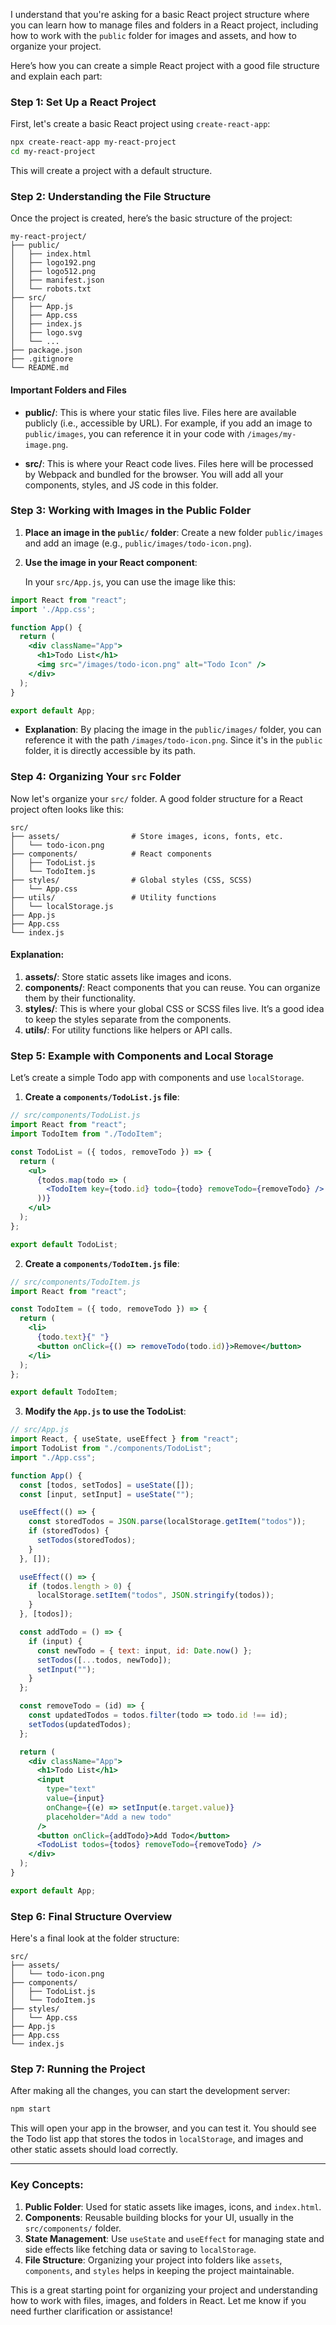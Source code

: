 I understand that you're asking for a basic React project structure where you can learn how to manage files and folders in a React project, including how to work with the `public` folder for images and assets, and how to organize your project.

Here’s how you can create a simple React project with a good file structure and explain each part:

### Step 1: Set Up a React Project

First, let's create a basic React project using `create-react-app`:

```bash
npx create-react-app my-react-project
cd my-react-project
```

This will create a project with a default structure.

### Step 2: Understanding the File Structure

Once the project is created, here’s the basic structure of the project:

```
my-react-project/
├── public/
│   ├── index.html
│   ├── logo192.png
│   ├── logo512.png
│   ├── manifest.json
│   └── robots.txt
├── src/
│   ├── App.js
│   ├── App.css
│   ├── index.js
│   ├── logo.svg
│   └── ...
├── package.json
├── .gitignore
└── README.md
```

#### **Important Folders and Files**

- **public/**: This is where your static files live. Files here are available publicly (i.e., accessible by URL). For example, if you add an image to `public/images`, you can reference it in your code with `/images/my-image.png`.

- **src/**: This is where your React code lives. Files here will be processed by Webpack and bundled for the browser. You will add all your components, styles, and JS code in this folder.

### Step 3: Working with Images in the Public Folder

1. **Place an image in the `public/` folder**: Create a new folder `public/images` and add an image (e.g., `public/images/todo-icon.png`).

2. **Use the image in your React component**:
   
   In your `src/App.js`, you can use the image like this:

```jsx
import React from "react";
import './App.css';

function App() {
  return (
    <div className="App">
      <h1>Todo List</h1>
      <img src="/images/todo-icon.png" alt="Todo Icon" />
    </div>
  );
}

export default App;
```

- **Explanation**: By placing the image in the `public/images/` folder, you can reference it with the path `/images/todo-icon.png`. Since it's in the `public` folder, it is directly accessible by its path.

### Step 4: Organizing Your `src` Folder

Now let's organize your `src/` folder. A good folder structure for a React project often looks like this:

```
src/
├── assets/                # Store images, icons, fonts, etc.
│   └── todo-icon.png
├── components/            # React components
│   ├── TodoList.js
│   └── TodoItem.js
├── styles/                # Global styles (CSS, SCSS)
│   └── App.css
├── utils/                 # Utility functions
│   └── localStorage.js
├── App.js
├── App.css
└── index.js
```

#### Explanation:
1. **assets/**: Store static assets like images and icons.
2. **components/**: React components that you can reuse. You can organize them by their functionality.
3. **styles/**: This is where your global CSS or SCSS files live. It’s a good idea to keep the styles separate from the components.
4. **utils/**: For utility functions like helpers or API calls.

### Step 5: Example with Components and Local Storage

Let’s create a simple Todo app with components and use `localStorage`.

1. **Create a `components/TodoList.js` file**:

```jsx
// src/components/TodoList.js
import React from "react";
import TodoItem from "./TodoItem";

const TodoList = ({ todos, removeTodo }) => {
  return (
    <ul>
      {todos.map(todo => (
        <TodoItem key={todo.id} todo={todo} removeTodo={removeTodo} />
      ))}
    </ul>
  );
};

export default TodoList;
```

2. **Create a `components/TodoItem.js` file**:

```jsx
// src/components/TodoItem.js
import React from "react";

const TodoItem = ({ todo, removeTodo }) => {
  return (
    <li>
      {todo.text}{" "}
      <button onClick={() => removeTodo(todo.id)}>Remove</button>
    </li>
  );
};

export default TodoItem;
```

3. **Modify the `App.js` to use the TodoList**:

```jsx
// src/App.js
import React, { useState, useEffect } from "react";
import TodoList from "./components/TodoList";
import "./App.css";

function App() {
  const [todos, setTodos] = useState([]);
  const [input, setInput] = useState("");

  useEffect(() => {
    const storedTodos = JSON.parse(localStorage.getItem("todos"));
    if (storedTodos) {
      setTodos(storedTodos);
    }
  }, []);

  useEffect(() => {
    if (todos.length > 0) {
      localStorage.setItem("todos", JSON.stringify(todos));
    }
  }, [todos]);

  const addTodo = () => {
    if (input) {
      const newTodo = { text: input, id: Date.now() };
      setTodos([...todos, newTodo]);
      setInput("");
    }
  };

  const removeTodo = (id) => {
    const updatedTodos = todos.filter(todo => todo.id !== id);
    setTodos(updatedTodos);
  };

  return (
    <div className="App">
      <h1>Todo List</h1>
      <input
        type="text"
        value={input}
        onChange={(e) => setInput(e.target.value)}
        placeholder="Add a new todo"
      />
      <button onClick={addTodo}>Add Todo</button>
      <TodoList todos={todos} removeTodo={removeTodo} />
    </div>
  );
}

export default App;
```

### Step 6: Final Structure Overview

Here's a final look at the folder structure:

```
src/
├── assets/
│   └── todo-icon.png
├── components/
│   ├── TodoList.js
│   └── TodoItem.js
├── styles/
│   └── App.css
├── App.js
├── App.css
└── index.js
```

### Step 7: Running the Project

After making all the changes, you can start the development server:

```bash
npm start
```

This will open your app in the browser, and you can test it. You should see the Todo list app that stores the todos in `localStorage`, and images and other static assets should load correctly.

---

### Key Concepts:
1. **Public Folder**: Used for static assets like images, icons, and `index.html`.
2. **Components**: Reusable building blocks for your UI, usually in the `src/components/` folder.
3. **State Management**: Use `useState` and `useEffect` for managing state and side effects like fetching data or saving to `localStorage`.
4. **File Structure**: Organizing your project into folders like `assets`, `components`, and `styles` helps in keeping the project maintainable.

This is a great starting point for organizing your project and understanding how to work with files, images, and folders in React. Let me know if you need further clarification or assistance!